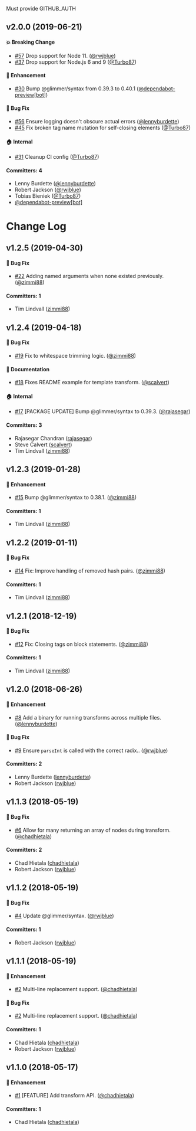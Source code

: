 Must provide GITHUB_AUTH

## v2.0.0 (2019-06-21)

#### :boom: Breaking Change
* [#57](https://github.com/ember-template-lint/ember-template-recast/pull/57) Drop support for Node 11. ([@rwjblue](https://github.com/rwjblue))
* [#37](https://github.com/ember-template-lint/ember-template-recast/pull/37) Drop support for Node.js 6 and 9 ([@Turbo87](https://github.com/Turbo87))

#### :rocket: Enhancement
* [#30](https://github.com/ember-template-lint/ember-template-recast/pull/30) Bump @glimmer/syntax from 0.39.3 to 0.40.1 ([@dependabot-preview[bot]](https://github.com/apps/dependabot-preview))

#### :bug: Bug Fix
* [#56](https://github.com/ember-template-lint/ember-template-recast/pull/56) Ensure logging doesn't obscure actual errors ([@lennyburdette](https://github.com/lennyburdette))
* [#45](https://github.com/ember-template-lint/ember-template-recast/pull/45) Fix broken tag name mutation for self-closing elements ([@Turbo87](https://github.com/Turbo87))

#### :house: Internal
* [#31](https://github.com/ember-template-lint/ember-template-recast/pull/31) Cleanup CI config ([@Turbo87](https://github.com/Turbo87))

#### Committers: 4
- Lenny Burdette ([@lennyburdette](https://github.com/lennyburdette))
- Robert Jackson ([@rwjblue](https://github.com/rwjblue))
- Tobias Bieniek ([@Turbo87](https://github.com/Turbo87))
- [@dependabot-preview[bot]](https://github.com/apps/dependabot-preview)

# Change Log

## v1.2.5 (2019-04-30)

#### :bug: Bug Fix
* [#22](https://github.com/ember-template-lint/ember-template-recast/pull/22) Adding named arguments when none existed previously. ([@zimmi88](https://github.com/zimmi88))

#### Committers: 1
- Tim Lindvall ([zimmi88](https://github.com/zimmi88))

## v1.2.4 (2019-04-18)

#### :bug: Bug Fix
* [#19](https://github.com/ember-template-lint/ember-template-recast/pull/19) Fix to whitespace trimming logic. ([@zimmi88](https://github.com/zimmi88))

#### :memo: Documentation
* [#18](https://github.com/ember-template-lint/ember-template-recast/pull/18) Fixes README example for template transform. ([@scalvert](https://github.com/scalvert))

#### :house: Internal
* [#17](https://github.com/ember-template-lint/ember-template-recast/pull/17) [PACKAGE UPDATE] Bump @glimmer/syntax to 0.39.3. ([@rajasegar](https://github.com/rajasegar))

#### Committers: 3
- Rajasegar Chandran ([rajasegar](https://github.com/rajasegar))
- Steve Calvert ([scalvert](https://github.com/scalvert))
- Tim Lindvall ([zimmi88](https://github.com/zimmi88))


## v1.2.3 (2019-01-28)

#### :rocket: Enhancement
* [#15](https://github.com/ember-template-lint/ember-template-recast/pull/15) Bump @glimmer/syntax to 0.38.1. ([@zimmi88](https://github.com/zimmi88))

#### Committers: 1
- Tim Lindvall ([zimmi88](https://github.com/zimmi88))


## v1.2.2 (2019-01-11)

#### :bug: Bug Fix
* [#14](https://github.com/ember-template-lint/ember-template-recast/pull/14) Fix: Improve handling of removed hash pairs. ([@zimmi88](https://github.com/zimmi88))

#### Committers: 1
- Tim Lindvall ([zimmi88](https://github.com/zimmi88))


## v1.2.1 (2018-12-19)

#### :bug: Bug Fix
* [#12](https://github.com/ember-template-lint/ember-template-recast/pull/12) Fix: Closing tags on block statements. ([@zimmi88](https://github.com/zimmi88))

#### Committers: 1
- Tim Lindvall ([zimmi88](https://github.com/zimmi88))

## v1.2.0 (2018-06-26)

#### :rocket: Enhancement
* [#8](https://github.com/ember-template-lint/ember-template-recast/pull/8) Add a binary for running transforms across multiple files. ([@lennyburdette](https://github.com/lennyburdette))

#### :bug: Bug Fix
* [#9](https://github.com/ember-template-lint/ember-template-recast/pull/9) Ensure `parseInt` is called with the correct radix.. ([@rwjblue](https://github.com/rwjblue))

#### Committers: 2
- Lenny Burdette ([lennyburdette](https://github.com/lennyburdette))
- Robert Jackson ([rwjblue](https://github.com/rwjblue))

## v1.1.3 (2018-05-19)

#### :bug: Bug Fix
* [#6](https://github.com/ember-template-lint/ember-template-recast/pull/6) Allow for many returning an array of nodes during transform. ([@chadhietala](https://github.com/chadhietala))

#### Committers: 2
- Chad Hietala ([chadhietala](https://github.com/chadhietala))
- Robert Jackson ([rwjblue](https://github.com/rwjblue))

## v1.1.2 (2018-05-19)

#### :bug: Bug Fix
* [#4](https://github.com/ember-template-lint/ember-template-recast/pull/4) Update @glimmer/syntax. ([@rwjblue](https://github.com/rwjblue))

#### Committers: 1
- Robert Jackson ([rwjblue](https://github.com/rwjblue))

## v1.1.1 (2018-05-19)

#### :rocket: Enhancement
* [#2](https://github.com/ember-template-lint/ember-template-recast/pull/2) Multi-line replacement support. ([@chadhietala](https://github.com/chadhietala))

#### :bug: Bug Fix
* [#2](https://github.com/ember-template-lint/ember-template-recast/pull/2) Multi-line replacement support. ([@chadhietala](https://github.com/chadhietala))

#### Committers: 1
- Chad Hietala ([chadhietala](https://github.com/chadhietala))
- Robert Jackson ([rwjblue](https://github.com/rwjblue))

## v1.1.0 (2018-05-17)

#### :rocket: Enhancement
* [#1](https://github.com/ember-template-lint/ember-template-recast/pull/1) [FEATURE] Add transform API. ([@chadhietala](https://github.com/chadhietala))

#### Committers: 1
- Chad Hietala ([chadhietala](https://github.com/chadhietala))

